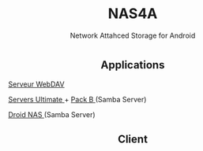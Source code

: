 <h1 align="center"> NAS4A </h1> <p align="center"> Network Attahced Storage for Android </p>

#

<h2 align="center"> Applications </h2>

<a href="https://play.google.com/store/apps/details?id=com.theolivetree.webdavserver"> Serveur WebDAV </a>

<a href="https://play.google.com/store/apps/details?id=com.icecoldapps.serversultimate"> Servers Ultimate </a> + <a href="https://play.google.com/store/apps/details?id=com.icecoldapps.serversultimate.packb"> Pack B </a> (Samba Server)

<a href="https://github.com/LeBazarDeBryan/NAS4A/raw/main/APK/Droid%20NAS.apk"> Droid NAS </a> (Samba Server)

<h2 align="center"> Client </h2>
